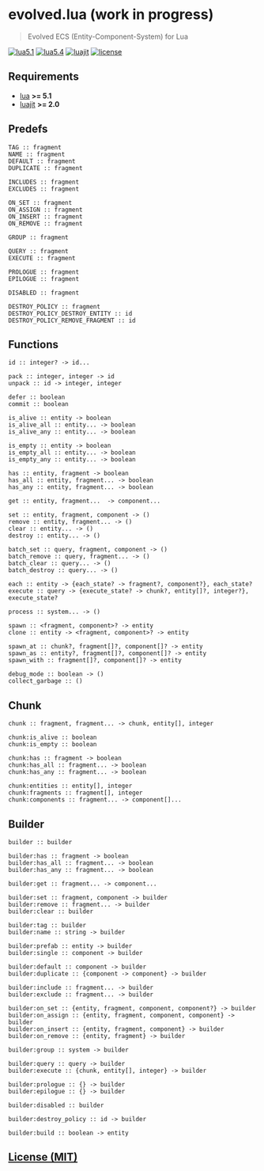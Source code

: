 # evolved.lua (work in progress)

> Evolved ECS (Entity-Component-System) for Lua

[![lua5.1][badge.lua5.1]][lua5.1]
[![lua5.4][badge.lua5.4]][lua5.4]
[![luajit][badge.luajit]][luajit]
[![license][badge.license]][license]

[badge.lua5.1]: https://img.shields.io/github/actions/workflow/status/BlackMATov/evolved.lua/.github/workflows/lua5.1.yml?label=Lua%205.1
[badge.lua5.4]: https://img.shields.io/github/actions/workflow/status/BlackMATov/evolved.lua/.github/workflows/lua5.4.yml?label=Lua%205.4
[badge.luajit]: https://img.shields.io/github/actions/workflow/status/BlackMATov/evolved.lua/.github/workflows/luajit.yml?label=LuaJIT
[badge.license]: https://img.shields.io/badge/license-MIT-blue

[lua5.1]: https://github.com/BlackMATov/evolved.lua/actions?query=workflow%3Alua5.1
[lua5.4]: https://github.com/BlackMATov/evolved.lua/actions?query=workflow%3Alua5.4
[luajit]: https://github.com/BlackMATov/evolved.lua/actions?query=workflow%3Aluajit
[license]: https://en.wikipedia.org/wiki/MIT_License

[evolved]: https://github.com/BlackMATov/evolved.lua

## Requirements

- [lua](https://www.lua.org/) **>= 5.1**
- [luajit](https://luajit.org/) **>= 2.0**

## Predefs

```
TAG :: fragment
NAME :: fragment
DEFAULT :: fragment
DUPLICATE :: fragment

INCLUDES :: fragment
EXCLUDES :: fragment

ON_SET :: fragment
ON_ASSIGN :: fragment
ON_INSERT :: fragment
ON_REMOVE :: fragment

GROUP :: fragment

QUERY :: fragment
EXECUTE :: fragment

PROLOGUE :: fragment
EPILOGUE :: fragment

DISABLED :: fragment

DESTROY_POLICY :: fragment
DESTROY_POLICY_DESTROY_ENTITY :: id
DESTROY_POLICY_REMOVE_FRAGMENT :: id
```

## Functions

```
id :: integer? -> id...

pack :: integer, integer -> id
unpack :: id -> integer, integer

defer :: boolean
commit :: boolean

is_alive :: entity -> boolean
is_alive_all :: entity... -> boolean
is_alive_any :: entity... -> boolean

is_empty :: entity -> boolean
is_empty_all :: entity... -> boolean
is_empty_any :: entity... -> boolean

has :: entity, fragment -> boolean
has_all :: entity, fragment... -> boolean
has_any :: entity, fragment... -> boolean

get :: entity, fragment...  -> component...

set :: entity, fragment, component -> ()
remove :: entity, fragment... -> ()
clear :: entity... -> ()
destroy :: entity... -> ()

batch_set :: query, fragment, component -> ()
batch_remove :: query, fragment... -> ()
batch_clear :: query... -> ()
batch_destroy :: query... -> ()

each :: entity -> {each_state? -> fragment?, component?}, each_state?
execute :: query -> {execute_state? -> chunk?, entity[]?, integer?}, execute_state?

process :: system... -> ()

spawn :: <fragment, component>? -> entity
clone :: entity -> <fragment, component>? -> entity

spawn_at :: chunk?, fragment[]?, component[]? -> entity
spawn_as :: entity?, fragment[]?, component[]? -> entity
spawn_with :: fragment[]?, component[]? -> entity

debug_mode :: boolean -> ()
collect_garbage :: ()
```

## Chunk

```
chunk :: fragment, fragment... -> chunk, entity[], integer

chunk:is_alive :: boolean
chunk:is_empty :: boolean

chunk:has :: fragment -> boolean
chunk:has_all :: fragment... -> boolean
chunk:has_any :: fragment... -> boolean

chunk:entities :: entity[], integer
chunk:fragments :: fragment[], integer
chunk:components :: fragment... -> component[]...
```

## Builder

```
builder :: builder

builder:has :: fragment -> boolean
builder:has_all :: fragment... -> boolean
builder:has_any :: fragment... -> boolean

builder:get :: fragment... -> component...

builder:set :: fragment, component -> builder
builder:remove :: fragment... -> builder
builder:clear :: builder

builder:tag :: builder
builder:name :: string -> builder

builder:prefab :: entity -> builder
builder:single :: component -> builder

builder:default :: component -> builder
builder:duplicate :: {component -> component} -> builder

builder:include :: fragment... -> builder
builder:exclude :: fragment... -> builder

builder:on_set :: {entity, fragment, component, component?} -> builder
builder:on_assign :: {entity, fragment, component, component} -> builder
builder:on_insert :: {entity, fragment, component} -> builder
builder:on_remove :: {entity, fragment} -> builder

builder:group :: system -> builder

builder:query :: query -> builder
builder:execute :: {chunk, entity[], integer} -> builder

builder:prologue :: {} -> builder
builder:epilogue :: {} -> builder

builder:disabled :: builder

builder:destroy_policy :: id -> builder

builder:build :: boolean -> entity
```

## [License (MIT)](./LICENSE.md)
